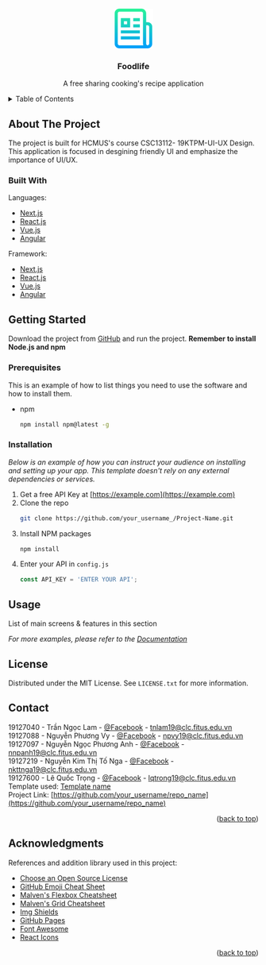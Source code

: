 <!-- PROJECT SHIELDS -->

<!-- PROJECT LOGO -->
<br />
<div align="center">
  <a href="https://github.com/othneildrew/Best-README-Template">
    <img src="images/logo.png" alt="Logo" width="80" height="80">
  </a>

  <h3 align="center">Foodlife</h3>

  <p align="center">
    A free sharing cooking's recipe application
    <br />
  </p>
</div>



<!-- TABLE OF CONTENTS -->
<details>
  <summary>Table of Contents</summary>
  <ol>
    <li>
      <a href="#about-the-project">About The Project</a>
      <ul>
        <li><a href="#built-with">Built With</a></li>
      </ul>
    </li>
    <li>
      <a href="#getting-started">Getting Started</a>
      <ul>
        <li><a href="#prerequisites">Prerequisites</a></li>
        <li><a href="#installation">Installation</a></li>
      </ul>
    </li>
    <li><a href="#usage">Usage</a></li>
    <li><a href="#license">License</a></li>
    <li><a href="#contact">Contact</a></li>
    <li><a href="#acknowledgments">Acknowledgments</a></li>
  </ol>
</details>



<!-- ABOUT THE PROJECT -->
## About The Project
The project is built for HCMUS's course CSC13112- 19KTPM-UI-UX Design. This application is focused in desgining friendly UI and emphasize the importance of UI/UX.



### Built With

Languages: 
* [Next.js](https://nextjs.org/)
* [React.js](https://reactjs.org/)
* [Vue.js](https://vuejs.org/)
* [Angular](https://angular.io/)

Framework:
* [Next.js](https://nextjs.org/)
* [React.js](https://reactjs.org/)
* [Vue.js](https://vuejs.org/)
* [Angular](https://angular.io/)



<!-- GETTING STARTED -->
## Getting Started

Download the project from [GitHub](https://github.com/nnpanh/Foodlife/) and run the project.
**Remember to install Node.js and npm**

### Prerequisites

This is an example of how to list things you need to use the software and how to install them.
* npm
  ```sh
  npm install npm@latest -g
  ```

### Installation

_Below is an example of how you can instruct your audience on installing and setting up your app. This template doesn't rely on any external dependencies or services._

1. Get a free API Key at [https://example.com](https://example.com)
2. Clone the repo
   ```sh
   git clone https://github.com/your_username_/Project-Name.git
   ```
3. Install NPM packages
   ```sh
   npm install
   ```
4. Enter your API in `config.js`
   ```js
   const API_KEY = 'ENTER YOUR API';
   ```




<!-- USAGE EXAMPLES -->
## Usage

List of main screens & features in this section

_For more examples, please refer to the [Documentation](https://example.com)_




<!-- LICENSE -->
## License

Distributed under the MIT License. See `LICENSE.txt` for more information.



<!-- CONTACT -->
## Contact

19127040 - Trần Ngọc Lam - [@Facebook](https://twitter.com/your_username) - tnlam19@clc.fitus.edu.vn<br>
19127088 - Nguyễn Phương Vy - [@Facebook](https://twitter.com/your_username) - npvy19@clc.fitus.edu.vn<br>
19127097 - Nguyễn Ngọc Phương Anh - [@Facebook](https://twitter.com/your_username) - nnpanh19@clc.fitus.edu.vn<br>
19127219 - Nguyễn Kim Thị Tố Nga - [@Facebook](https://twitter.com/your_username) - nkttnga19@clc.fitus.edu.vn<br>
19127600 - Lê Quốc Trọng - [@Facebook](https://twitter.com/your_username) - lqtrong19@clc.fitus.edu.vn
<br>
Template used: [Template name](https://github.com/your_username/repo_name)<br>
Project Link: [https://github.com/your_username/repo_name](https://github.com/your_username/repo_name)

<p align="right">(<a href="#top">back to top</a>)</p>




<!-- ACKNOWLEDGMENTS -->
## Acknowledgments

References and addition library used in this project:

* [Choose an Open Source License](https://choosealicense.com)
* [GitHub Emoji Cheat Sheet](https://www.webpagefx.com/tools/emoji-cheat-sheet)
* [Malven's Flexbox Cheatsheet](https://flexbox.malven.co/)
* [Malven's Grid Cheatsheet](https://grid.malven.co/)
* [Img Shields](https://shields.io)
* [GitHub Pages](https://pages.github.com)
* [Font Awesome](https://fontawesome.com)
* [React Icons](https://react-icons.github.io/react-icons/search)

<p align="right">(<a href="#top">back to top</a>)</p>

